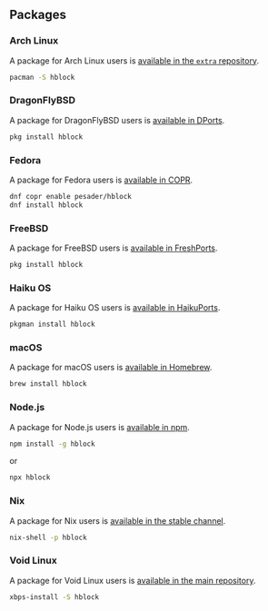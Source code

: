 ## Packages

### Arch Linux

A package for Arch Linux users is [available in the `extra` repository](https://archlinux.org/packages/extra/any/hblock/).

```sh
pacman -S hblock
```

### DragonFlyBSD

A package for DragonFlyBSD users is [available in DPorts](https://github.com/DragonFlyBSD/DPorts/tree/master/net/hblock/).

```sh
pkg install hblock
```
### Fedora

A package for Fedora users is [available in COPR](https://copr.fedorainfracloud.org/coprs/pesader/hblock/).

```sh
dnf copr enable pesader/hblock
dnf install hblock
```

### FreeBSD

A package for FreeBSD users is [available in FreshPorts](https://www.freshports.org/net/hblock/).

```sh
pkg install hblock
```

### Haiku OS

A package for Haiku OS users is [available in HaikuPorts](https://github.com/haikuports/haikuports/tree/master/net-firewall/hblock).

```sh
pkgman install hblock
```

### macOS

A package for macOS users is [available in Homebrew](https://formulae.brew.sh/formula/hblock).

```sh
brew install hblock
```

### Node.js

A package for Node.js users is [available in npm](https://www.npmjs.com/package/hblock).

```sh
npm install -g hblock
```
or
```sh
npx hblock
```

### Nix

A package for Nix users is [available in the stable channel](https://search.nixos.org/packages?show=hblock).

```sh
nix-shell -p hblock
```

### Void Linux

A package for Void Linux users is [available in the main repository](https://github.com/void-linux/void-packages/tree/master/srcpkgs/hblock).

```sh
xbps-install -S hblock
```
